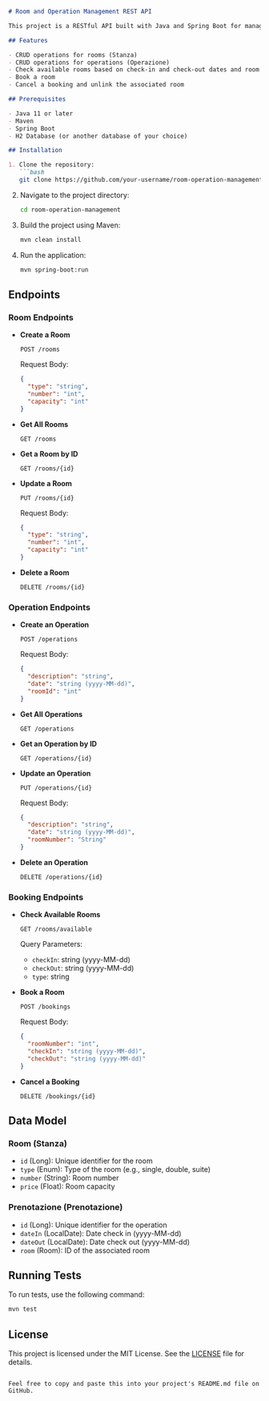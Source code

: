 ```markdown
# Room and Operation Management REST API

This project is a RESTful API built with Java and Spring Boot for managing rooms and operations. It supports CRUD operations for both entities, checks room availability based on date and type, and handles room bookings and cancellations.

## Features

- CRUD operations for rooms (Stanza)
- CRUD operations for operations (Operazione)
- Check available rooms based on check-in and check-out dates and room type
- Book a room
- Cancel a booking and unlink the associated room

## Prerequisites

- Java 11 or later
- Maven
- Spring Boot
- H2 Database (or another database of your choice)

## Installation

1. Clone the repository:
   ```bash
   git clone https://github.com/your-username/room-operation-management.git
   ```

2. Navigate to the project directory:
   ```bash
   cd room-operation-management
   ```

3. Build the project using Maven:
   ```bash
   mvn clean install
   ```

4. Run the application:
   ```bash
   mvn spring-boot:run
   ```

## Endpoints

### Room Endpoints

- **Create a Room**
  ```http
  POST /rooms
  ```
  Request Body:
  ```json
  {
    "type": "string",
    "number": "int",
    "capacity": "int"
  }
  ```

- **Get All Rooms**
  ```http
  GET /rooms
  ```

- **Get a Room by ID**
  ```http
  GET /rooms/{id}
  ```

- **Update a Room**
  ```http
  PUT /rooms/{id}
  ```
  Request Body:
  ```json
  {
    "type": "string",
    "number": "int",
    "capacity": "int"
  }
  ```

- **Delete a Room**
  ```http
  DELETE /rooms/{id}
  ```

### Operation Endpoints

- **Create an Operation**
  ```http
  POST /operations
  ```
  Request Body:
  ```json
  {
    "description": "string",
    "date": "string (yyyy-MM-dd)",
    "roomId": "int"
  }
  ```

- **Get All Operations**
  ```http
  GET /operations
  ```

- **Get an Operation by ID**
  ```http
  GET /operations/{id}
  ```

- **Update an Operation**
  ```http
  PUT /operations/{id}
  ```
  Request Body:
  ```json
  {
    "description": "string",
    "date": "string (yyyy-MM-dd)",
    "roomNumber": "String"
  }
  ```

- **Delete an Operation**
  ```http
  DELETE /operations/{id}
  ```

### Booking Endpoints

- **Check Available Rooms**
  ```http
  GET /rooms/available
  ```
  Query Parameters:
  - `checkIn`: string (yyyy-MM-dd)
  - `checkOut`: string (yyyy-MM-dd)
  - `type`: string

- **Book a Room**
  ```http
  POST /bookings
  ```
  Request Body:
  ```json
  {
    "roomNumber": "int",
    "checkIn": "string (yyyy-MM-dd)",
    "checkOut": "string (yyyy-MM-dd)"
  }
  ```

- **Cancel a Booking**
  ```http
  DELETE /bookings/{id}
  ```

## Data Model

### Room (Stanza)

- `id` (Long): Unique identifier for the room
- `type` (Enum): Type of the room (e.g., single, double, suite)
- `number` (String): Room number
- `price` (Float): Room capacity

### Prenotazione (Prenotazione)

- `id` (Long): Unique identifier for the operation
- `dateIn` (LocalDate): Date check in (yyyy-MM-dd)
- `dateOut` (LocalDate): Date check out (yyyy-MM-dd)
- `room` (Room): ID of the associated room

## Running Tests

To run tests, use the following command:
```bash
mvn test
```

## License

This project is licensed under the MIT License. See the [LICENSE](LICENSE) file for details.
```

Feel free to copy and paste this into your project's README.md file on GitHub.
